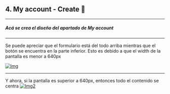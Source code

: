 ## 4. My account - Create 🔑

------------

##### Acá se crea el diseño del apartado de My account


------------


Se puede apreciar que el formulario está del todo arriba mientras que el botón se encuentra en la parte inferior. Esto es debido a que el width de la pantalla es menor a 640px

[![Img](https://i.ibb.co/MZhxMNr/mobile.jpg "Img")](https://i.ibb.co/MZhxMNr/mobile.jpg "Img")

------------

Y ahora, si la pantalla es superior a 640px, entonces todo el contenido se centra
[![Img2](https://i.ibb.co/SnVgvTh/pc.jpg "Img2")](https://i.ibb.co/SnVgvTh/pc.jpg "Img2")
